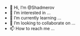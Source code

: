 - 👋 Hi, I’m @Shadmerov
- 👀 I’m interested in ...
- 🌱 I’m currently learning ...
- 💞️ I’m looking to collaborate on ...
- 📫 How to reach me ...

<!---
Shadmerov/Shadmerov is a ✨ special ✨ repository because its `README.md` (this file) appears on your GitHub profile.
You can click the Preview link to take a look at your changes.
--->
